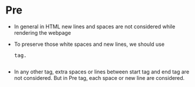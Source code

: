 # Pre

* In general in HTML new lines and spaces are not considered while rendering the webpage

* To preserve those white spaces and new lines, we should use <pre> tag.

* In any other tag, extra spaces or lines between start tag and end tag are not considered. But in Pre tag, each space or new line are considered.  